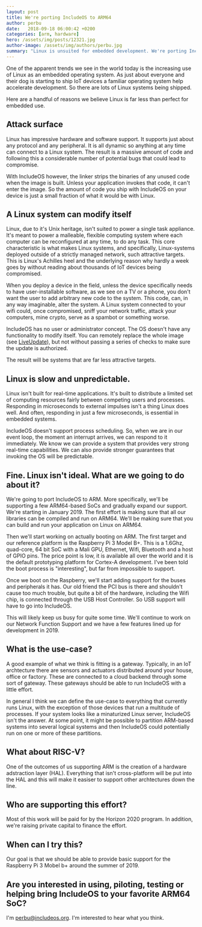 ```yaml
---
layout: post
title: We're porting IncludeOS to ARM64
author: perbu
date:   2018-09-18 06:00:42 +0200
categories: [arm, hardware]
hero: /assets/img/posts/12321.jpg
author-image: /assets/img/authors/perbu.jpg
summary: "Linux is unsuited for embedded development. We're porting IncludeOS to ARM."
---
```


One of the apparent trends we see in the world today is the increasing use of Linux as an embedded operating system. As just about everyone and their dog is starting to ship IoT devices a familiar operating system help accelerate development. So there are lots of Linux systems being shipped.

Here are a handful of reasons we believe Linux is far less than perfect for embedded use.

## Attack surface

Linux has impressive hardware and software support. It supports just about any protocol and any peripheral. It is all dynamic so anything at any time can connect to a Linux system. The result is a massive amount of code and following this a considerable number of potential bugs that could lead to compromise.

With IncludeOS however, the linker strips the binaries of any unused code when the image is built. Unless your application invokes that code, it can't enter the image. So the amount of code you ship with IncludeOS on your device is just a small fraction of what it would be with Linux.

## A Linux system can modify itself

Linux, due to it's Unix heritage, isn't suited to power a single task appliance. It's meant to power a malleable, flexible computing system where each computer can be reconfigured at any time, to do any task. This core characteristic is what makes Linux systems, and specifically, Linux-systems deployed outside of a strictly managed network, such attractive targets.  This is Linux's Achilles heel and the underlying reason why hardly a week goes by without reading about thousands of IoT devices being compromised.

When you deploy a device in the field, unless the device specifically needs to have user-installable software, as we see on a TV or a phone, you don't want the user to add arbitrary new code to the system. This code, can, in any way imaginable, alter the system. A Linux system connected to your wifi could, once compromised, sniff your network traffic, attack your computers, mine crypto, serve as a spambot or something worse.

IncludeOS has no user or administrator concept. The OS doesn't have any functionality to modify itself. You can remotely replace the whole image (see [LiveUpdate]), but not without passing a series of checks to make sure the update is authorized. 

The result will be systems that are far less attractive targets. 

## Linux is slow and unpredictable.

Linux isn't built for real-time applications. It's built to distribute a limited set of computing resources fairly between competing users and processes. Responding in microseconds to external impulses isn't a thing Linux does well. And often, responding in just a few microseconds, is essential in embedded systems. 

IncludeOS doesn't support process scheduling. So, when we are in our event loop, the moment an interrupt arrives, we can respond to it immediately. We know we can provide a system that provides very strong real-time capabilities. We can also provide stronger guarantees that invoking the OS will be predictable. 

## Fine. Linux isn't ideal. What are we going to do about it?

We're going to port IncludeOS to ARM. More specifically, we'll be supporting a few ARM64-based SoCs and gradually expand our support. We're starting in January 2019. The first effort is making sure that all our libraries can be compiled and run on ARM64. We'll be making sure that you can build and run your application on Linux on ARM64.

Then we'll start working on actually booting on ARM. The first target and our reference platform is the Raspberry Pi 3 Model B+. This is a 1.6Ghz, quad-core, 64 bit SoC with a Mali GPU, Ethernet, Wifi, Bluetooth and a host of GPIO pins. The price point is low, it is available all over the world and it is the default prototyping platform for Cortex-A development. I've been told the boot process is "interesting", but far from impossible to support.

Once we boot on the Raspberry, we'll start adding support for the buses and peripherals it has. Our old friend the PCI bus is there and shouldn't cause too much trouble, but quite a bit of the hardware, including the Wifi chip, is connected through the USB Host Controller. So USB support will have to go into IncludeOS.

This will likely keep us busy for quite some time. We'll continue to work on our Network Function Support and we have a few features lined up for development in 2019.

## What is the use-case?

A good example of what we think is fitting is a gateway. Typically, in an IoT archtecture there are sensors and actuators distributed around your house, office or factory. These are connected to a cloud backend through some sort of gateway. These gateways should be able to run IncludeOS with a little effort. 

In general I think we can define the use-case to everything that currently runs Linux, with the exception of those devices that run a multitude of processes. If your system looks like a minaturized Linux server, IncludeOS isn't the answer. At some point, it might be possible to partition ARM-based systems into several logical systems and then IncludeOS could potentially run on one or more of these partitions.


## What about RISC-V?

One of the outcomes of us supporting ARM is the creation of a hardware adstraction layer (HAL). Everything that isn't cross-platform will be put into the HAL and this will make it easiser to support other archtectures down the line.

## Who are supporting this effort?

Most of this work will be paid for by the Horizon 2020 program. In addition, we're raising private capital to finance the effort. 

## When can I try this?

Our goal is that we should be able to provide basic support for the Raspberry Pi 3 Mobel b+ around the summer of 2019.

## Are you interested in using, piloting, testing or helping bring IncludeOS to your favorite ARM64 SoC?

I'm perbu@includeos.org. I'm interested to hear what you think.

[musl libc]: https://www.musl-libc.org/
[LiveUpdate]: /blog/2017/liveupdate.html